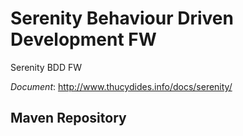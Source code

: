 # Serenity Behaviour Driven Development FW

Serenity BDD FW

*Document*: http://www.thucydides.info/docs/serenity/

## Maven Repository

